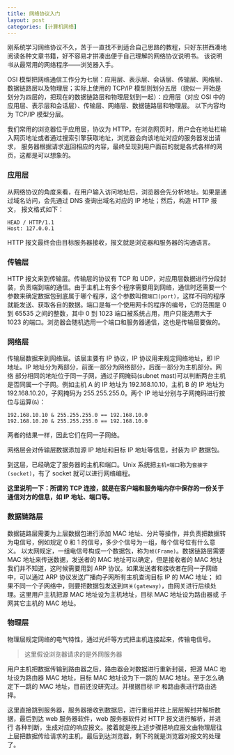 ```yaml
---
title: 网络协议入门
layout: post
categories: [计算机网络]
---
```


刚系统学习网络协议不久，苦于一直找不到适合自己思路的教程，只好东拼西凑地阅读各种文章书籍，好不容易才拼凑出便于自己理解的网络协议说明书。
该说明书从最常用的网络程序——浏览器入手。

OSI 模型把网络通信工作分为七层：应用层、表示层、会话层、传输层、网络层、数据链路层以及物理层；实际上使用的 TCP/IP 模型则划分五层（貌似一
开始是划分为四层的，把现在的数据链路层和物理层划到一起）：应用层（对应 OSI 中的应用层、表示层和会话层）、传输层、网络层、数据链路层和物理层。
以下内容均为 TCP/IP 模型分层。

我们常用的浏览器位于应用层，协议为 HTTP。在浏览网页时，用户会在地址栏输入网页地址或者通过搜索引擎获取地址，浏览器会向该地址对应的服务器发出请求，
服务器根据请求返回相应的内容，最终呈现到用户面前的就是各式各样的网页，这都是可以想象的。

### 应用层

从网络协议的角度来看，在用户输入访问地址后，浏览器会先分析地址。如果是通过域名访问，会先通过 DNS 查询出域名对应的 IP 地址；然后，构造 HTTP 报文，
报文格式如下：

```
HEAD / HTTP/1.1
Host: 127.0.0.1
```

HTTP 报文最终会由目标服务器接收，报文就是浏览器和服务器的沟通语言。

### 传输层

HTTP 报文来到传输层。传输层的协议有 TCP 和 UDP，对应用层数据进行分段封装，负责端到端的通信。由于主机上有多个程序需要用到网络，通信时还需要一个
参数来确定数据包到底属于哪个程序，这个参数叫做`端口(port)`，这样不同的程序就能发送、获取各自的数据。端口是每一个使用网卡的程序的编号，它的范围是 0 到 
65535 之间的整数，其中 0 到 1023 端口被系统占用，用户只能选用大于 1023 的端口。浏览器会随机选用一个端口和服务器通信，这也是传输层要做的。

### 网络层

传输层数据来到网络层。该层主要有 IP 协议，IP 协议用来规定网络地址，即 IP 地址。IP 地址分为两部分，前面一部分为网络部分，后面一部分为主机部分。网络
部分相同的地址位于同一子网，通过子网掩码(subnet mast)可以判断两台主机是否同属一个子网。例如主机 A 的 IP 地址为 192.168.10.10，主机 B 的 IP
地址为 192.168.10.20，子网掩码为 255.255.255.0。两个 IP 地址分别与子网掩码进行按位与运算(`&`)：

```
192.168.10.10 & 255.255.255.0 == 192.168.10.0
192.168.10.20 & 255.255.255.0 == 192.168.10.0
```

两者的结果一样，因此它们在同一子网络。

网络层会对传输层数据添加源 IP 地址和目标 IP 地址等信息，封装为 IP 数据包。

到这层，已经确定了服务器的主机和端口。Unix 系统把`主机+端口`称为`套接字(socket)`，有了 socket 就可以进行网络编程。

**这里说明一下：所谓的 TCP 连接，就是在客户端和服务端内存中保存的一份关于通信对方的信息，如 IP 地址、端口等。**

### 数据链路层

数据链路层需要为上层数据包进行添加 MAC 地址、分片等操作，并负责把数据转为电信号，例如规定 0 和 1 的信号，多少个信号为一组，每个信号位有什么意义。
以太网规定，一组电信号构成一个数据包，称为`帧(Frame)`。数据链路层需要 MAC 地址来传送数据，发送者的 MAC 地址可以确定，但是接收者的 MAC 地址
我们并不知道，这时候需要用到 ARP 协议。如果发送者和接收者在同一子网络中，可以通过 ARP 协议发送广播向子网所有主机查询目标 IP 的 MAC 地址；
如果不同一个子网络中，则要把数据包发送到`网关(gateway)`，由网关进行后续处理。这里用户主机把源 MAC 地址设为主机地址，目标 MAC 地址设为路由器或
子网其它主机的 MAC 地址。

### 物理层

物理层规定网络的电气特性，通过光纤等方式把主机连接起来，传输电信号。

> 这里假设浏览器请求的是外网服务器

用户主机把数据传输到路由器之后，路由器会对数据进行重新封装，把源 MAC 地址设为路由器 MAC 地址，目标 MAC 地址设为下一跳的 MAC 地址。至于怎么确
定下一跳的 MAC 地址，目前还没研究过。并根据目标 IP 和路由表进行路由选择。

这里直接跳到服务器，服务器接收到数据后，进行重组并往上层层解封并解析数据，最后到达 web 服务器软件，web 服务器软件对 HTTP 报文进行解析，并进行
各种判断，生成对应的响应报文。接着就是按上述步骤把响应报文由物理层往上层把数据传给请求的主机，最后到达浏览器，剩下的就是浏览器对报文的处理了。